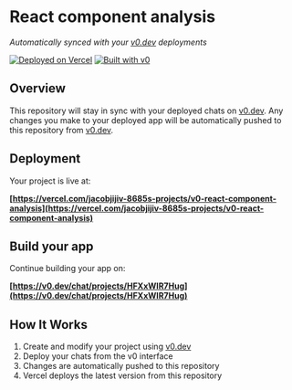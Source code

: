 # React component analysis

*Automatically synced with your [v0.dev](https://v0.dev) deployments*

[![Deployed on Vercel](https://img.shields.io/badge/Deployed%20on-Vercel-black?style=for-the-badge&logo=vercel)](https://vercel.com/jacobjijiv-8685s-projects/v0-react-component-analysis)
[![Built with v0](https://img.shields.io/badge/Built%20with-v0.dev-black?style=for-the-badge)](https://v0.dev/chat/projects/HFXxWlR7Hug)

## Overview

This repository will stay in sync with your deployed chats on [v0.dev](https://v0.dev).
Any changes you make to your deployed app will be automatically pushed to this repository from [v0.dev](https://v0.dev).

## Deployment

Your project is live at:

**[https://vercel.com/jacobjijiv-8685s-projects/v0-react-component-analysis](https://vercel.com/jacobjijiv-8685s-projects/v0-react-component-analysis)**

## Build your app

Continue building your app on:

**[https://v0.dev/chat/projects/HFXxWlR7Hug](https://v0.dev/chat/projects/HFXxWlR7Hug)**

## How It Works

1. Create and modify your project using [v0.dev](https://v0.dev)
2. Deploy your chats from the v0 interface
3. Changes are automatically pushed to this repository
4. Vercel deploys the latest version from this repository